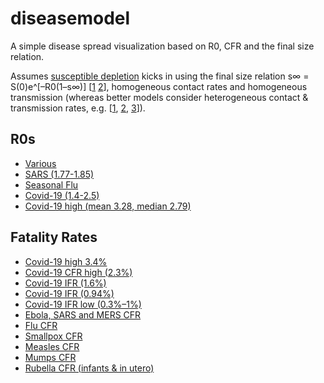 # diseasemodel
A simple disease spread visualization based on R0, CFR and the final size relation.

Assumes [susceptible depletion](https://royalsocietypublishing.org/doi/pdf/10.1098/rsif.2016.0659) kicks in using the final size relation s∞ = S(0)e^[–R0(1–s∞)] [[1](https://mathematicsinindustry.springeropen.com/track/pdf/10.1186/s13362-019-0058-7) [2](https://www.ncbi.nlm.nih.gov/pmc/articles/PMC3506030/)], homogeneous contact rates and homogeneous transmission (whereas better models consider heterogeneous contact & transmission rates, e.g. [[1](https://www.ncbi.nlm.nih.gov/pmc/articles/PMC4808916/), [2](https://www.uvm.edu/pdodds/research/papers/years/2005/watts2005a.pdf), [3](https://journals.plos.org/plosone/article?id=10.1371/journal.pone.0120701)]).

## R0s
* [Various](https://en.wikipedia.org/wiki/Basic_reproduction_number)
* [SARS (1.77-1.85)](https://www.biorxiv.org/content/10.1101/2020.01.25.919787v1)
* [Seasonal Flu](https://www.ncbi.nlm.nih.gov/pubmed/19545404)
* [Covid-19 (1.4-2.5)](https://www.who.int/news-room/detail/23-01-2020-statement-on-the-meeting-of-the-international-health-regulations-(2005)-emergency-committee-regarding-the-outbreak-of-novel-coronavirus-(2019-ncov))
* [Covid-19 high (mean 3.28, median 2.79)](https://academic.oup.com/jtm/advance-article/doi/10.1093/jtm/taaa021/5735319)

## Fatality Rates
* [Covid-19 high 3.4%](https://www.who.int/dg/speeches/detail/who-director-general-s-opening-remarks-at-the-media-briefing-on-covid-19---3-march-2020)
* [Covid-19 CFR high (2.3%)](https://ourworldindata.org/coronavirus)
* [Covid-19 IFR (1.6%)](https://www.medrxiv.org/content/10.1101/2020.03.04.20031104v1.full.pdf)
* [Covid-19 IFR (0.94%)](https://institutefordiseasemodeling.github.io/nCoV-public/analyses/first_adjusted_mortality_estimates_and_risk_assessment/2019-nCoV-preliminary_age_and_time_adjusted_mortality_rates_and_pandemic_risk_assessment.html)
* [Covid-19 IFR low (0.3%–1%)](https://www.who.int/docs/default-source/coronaviruse/situation-reports/20200219-sitrep-30-covid-19.pdf?sfvrsn=3346b04f_2)
* [Ebola, SARS and MERS CFR](https://ourworldindata.org/coronavirus)
* [Flu CFR](https://en.wikipedia.org/wiki/List_of_human_disease_case_fatality_rates)
* [Smallpox CFR](https://en.wikipedia.org/wiki/Smallpox)
* [Measles CFR](https://www.cdc.gov/vaccines/pubs/pinkbook/downloads/meas.pdf)
* [Mumps CFR](https://en.wikipedia.org/wiki/List_of_human_disease_case_fatality_rates)
* [Rubella CFR (infants & in utero)](https://www.cdc.gov/rubella/about/in-the-us.html)
